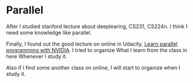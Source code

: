 # Parallel

  After I studied stanford lecture about deeplearing, CS231, CS224n. I think I need some knowledge like parallel. 
  
  Finally, I found out the good lecture on online in Udacity, [Learn parallel programming with NVIDIA](https://blog.udacity.com/?s=parallel). I tried to organize What I learn from the class in here Whenever I study it.
  
  Also if I find some another class on online, I will start to organize when I study it. 
  
 
